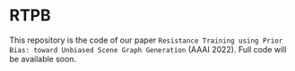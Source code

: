# RTPB
This repository is the code of our paper  `Resistance Training using Prior Bias: toward Unbiased Scene Graph Generation` (AAAI 2022).
Full code will be available soon.
